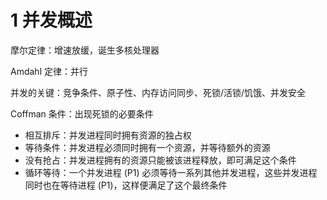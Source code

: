 # 1 并发概述

摩尔定律：增速放缓，诞生多核处理器

Amdahl 定律：并行

并发的关键：竞争条件、原子性、内存访问同步、死锁/活锁/饥饿、并发安全

Coffman 条件：出现死锁的必要条件

- 相互排斥：并发进程同时拥有资源的独占权
- 等待条件：并发进程必须同时拥有一个资源，并等待额外的资源
- 没有抢占：并发进程拥有的资源只能被该进程释放，即可满足这个条件
- 循环等待：一个并发进程 (P1) 必须等待一系列其他并发进程，这些并发进程同时也在等待进程 (P1)，这样便满足了这个最终条件
